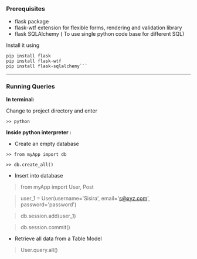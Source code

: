### Prerequisites

- flask package
- flask-wtf extension for flexible forms, rendering and validation library 
- flask SQLAlchemy ( To use single python code base for different SQL)

Install it using

```
pip install flask
pip install flask-wtf
pip install flask-sqlalchemy```
```

-----
### Running Queries

**In terminal:**

Change to project directory and enter
```
>> python

```
**Inside python interpreter :**

- Create an empty database
```
>> from myApp import db

>> db.create_all()
```

- Insert into database
> from myApp import User, Post

> user_1 = User(username='Sisira', email='s@xyz.com', password='password')

> db.session.add(user_1)

> db.session.commit()

- Retrieve all data from a Table Model
> User.query.all()





